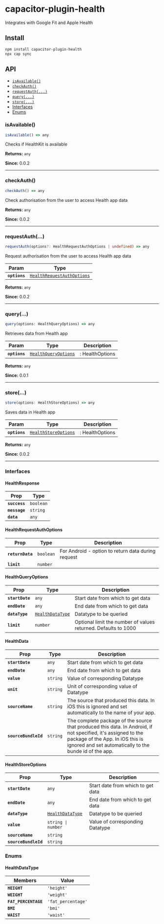 # capacitor-plugin-health

Integrates with Google Fit and Apple Health

## Install

```bash
npm install capacitor-plugin-health
npx cap sync
```

## API

<docgen-index>

* [`isAvailable()`](#isavailable)
* [`checkAuth()`](#checkauth)
* [`requestAuth(...)`](#requestauth)
* [`query(...)`](#query)
* [`store(...)`](#store)
* [Interfaces](#interfaces)
* [Enums](#enums)

</docgen-index>

<docgen-api>
<!--Update the source file JSDoc comments and rerun docgen to update the docs below-->

### isAvailable()

```typescript
isAvailable() => any
```

Checks if HealthKit is available

**Returns:** <code>any</code>

**Since:** 0.0.2

--------------------


### checkAuth()

```typescript
checkAuth() => any
```

Check authorisation from the user to access Health app data

**Returns:** <code>any</code>

**Since:** 0.0.2

--------------------


### requestAuth(...)

```typescript
requestAuth(options?: HealthRequestAuthOptions | undefined) => any
```

Request authorisation from the user to access Health app data

| Param         | Type                                                                          |
| ------------- | ----------------------------------------------------------------------------- |
| **`options`** | <code><a href="#healthrequestauthoptions">HealthRequestAuthOptions</a></code> |

**Returns:** <code>any</code>

**Since:** 0.0.2

--------------------


### query(...)

```typescript
query(options: HealthQueryOptions) => any
```

Retrieves data from Health app

| Param         | Type                                                              | Description     |
| ------------- | ----------------------------------------------------------------- | --------------- |
| **`options`** | <code><a href="#healthqueryoptions">HealthQueryOptions</a></code> | : HealthOptions |

**Returns:** <code>any</code>

**Since:** 0.0.1

--------------------


### store(...)

```typescript
store(options: HealthStoreOptions) => any
```

Saves data in Health app

| Param         | Type                                                              | Description     |
| ------------- | ----------------------------------------------------------------- | --------------- |
| **`options`** | <code><a href="#healthstoreoptions">HealthStoreOptions</a></code> | : HealthOptions |

**Returns:** <code>any</code>

**Since:** 0.0.2

--------------------


### Interfaces


#### HealthResponse

| Prop          | Type                 |
| ------------- | -------------------- |
| **`success`** | <code>boolean</code> |
| **`message`** | <code>string</code>  |
| **`data`**    | <code>any</code>     |


#### HealthRequestAuthOptions

| Prop             | Type                 | Description                                        |
| ---------------- | -------------------- | -------------------------------------------------- |
| **`returnData`** | <code>boolean</code> | For Android - option to return data during request |
| **`limit`**      | <code>number</code>  |                                                    |


#### HealthQueryOptions

| Prop            | Type                                                      | Description                                                    |
| --------------- | --------------------------------------------------------- | -------------------------------------------------------------- |
| **`startDate`** | <code>any</code>                                          | Start date from which to get data                              |
| **`endDate`**   | <code>any</code>                                          | End date from which to get data                                |
| **`dataType`**  | <code><a href="#healthdatatype">HealthDataType</a></code> | Datatype to be queried                                         |
| **`limit`**     | <code>number</code>                                       | Optional limit the number of values returned. Defaults to 1000 |


#### HealthData

| Prop                 | Type                | Description                                                                                                                                                                                                 |
| -------------------- | ------------------- | ----------------------------------------------------------------------------------------------------------------------------------------------------------------------------------------------------------- |
| **`startDate`**      | <code>any</code>    | Start date from which to get data                                                                                                                                                                           |
| **`endDate`**        | <code>any</code>    | End date from which to get data                                                                                                                                                                             |
| **`value`**          | <code>string</code> | Value of corresponding Datatype                                                                                                                                                                             |
| **`unit`**           | <code>string</code> | Unit of corresponding value of Datatype                                                                                                                                                                     |
| **`sourceName`**     | <code>string</code> | The source that produced this data. In iOS this is ignored and set automatically to the name of your app.                                                                                                   |
| **`sourceBundleId`** | <code>string</code> | The complete package of the source that produced this data. In Android, if not specified, it's assigned to the package of the App. In iOS this is ignored and set automatically to the bunde id of the app. |


#### HealthStoreOptions

| Prop                 | Type                                                      | Description                       |
| -------------------- | --------------------------------------------------------- | --------------------------------- |
| **`startDate`**      | <code>any</code>                                          | Start date from which to get data |
| **`endDate`**        | <code>any</code>                                          | End date from which to get data   |
| **`dataType`**       | <code><a href="#healthdatatype">HealthDataType</a></code> | Datatype to be queried            |
| **`value`**          | <code>string \| number</code>                             | Value of corresponding Datatype   |
| **`sourceName`**     | <code>string</code>                                       |                                   |
| **`sourceBundleId`** | <code>string</code>                                       |                                   |


### Enums


#### HealthDataType

| Members              | Value                         |
| -------------------- | ----------------------------- |
| **`HEIGHT`**         | <code>'height'</code>         |
| **`WEIGHT`**         | <code>'weight'</code>         |
| **`FAT_PERCENTAGE`** | <code>'fat_percentage'</code> |
| **`BMI`**            | <code>'bmi'</code>            |
| **`WAIST`**          | <code>'waist'</code>          |

</docgen-api>
